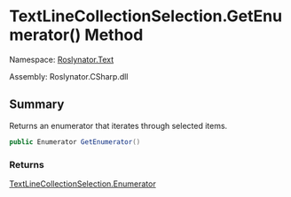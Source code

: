 # TextLineCollectionSelection\.GetEnumerator\(\) Method

Namespace: [Roslynator.Text](../../README.md)

Assembly: Roslynator\.CSharp\.dll

## Summary

Returns an enumerator that iterates through selected items\.

```csharp
public Enumerator GetEnumerator()
```

### Returns

[TextLineCollectionSelection.Enumerator](../Enumerator/README.md)




